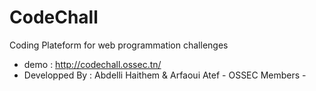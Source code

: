# CodeChall
Coding Plateform for web programmation challenges
- demo : http://codechall.ossec.tn/
- Developped By : Abdelli Haithem & Arfaoui Atef - OSSEC Members -
